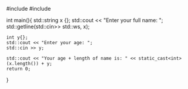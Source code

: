 #include <iostream>
#include <string>

int main(){
    std::string x {};
    std::cout << "Enter your full name: ";
    std::getline(std::cin>> std::ws, x);

    int y{};
    std::cout << "Enter your age: ";
    std::cin >> y;

    std::cout << "Your age + length of name is: " << static_cast<int>(x.length()) + y;
    return 0; 

}
